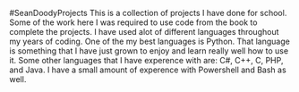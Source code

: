 #SeanDoodyProjects 
This is a collection of projects I have done for school. Some of the work here I was required to use code from the book to
complete the projects. I have used alot of different languages throughout my years of coding. One of the my best languages is 
Python. That language is something that I have just grown to enjoy and learn really well how to use it. Some other languages that 
I have experence with are: C#, C++, C, PHP, and Java. I have a small amount of experence with Powershell and Bash as well. 
